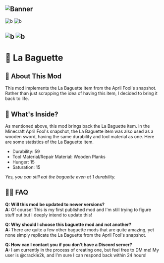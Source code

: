 ![Banner](https://i.imgur.com/K0yV0cS.png)
-
![b](https://img.shields.io/badge/available_fabric_versions-1.19.2-dddddd?style=for-the-badge&labelColor=aaf0d1)
![b](https://img.shields.io/badge/install_on-client_&_server-dddddd?style=for-the-badge&labelColor=aaf0d1)

![b](https://img.shields.io/badge/fabric_requires-fabric_api-dddddd?style=for-the-badge&labelColor=aaf0d1)
![b](https://img.shields.io/badge/quilt_requires-quilted_fabric_api-dddddd?style=for-the-badge&labelColor=aaf0d1)
-
# 🥖 La Baguette
## 📃 About This Mod
This mod implements the La Baguette item from the April Fool's snapshot. Rather than just scrapping the idea of having this item, I decided to bring it back to life.
## 📖 What's Inside?
As mentioned above, this mod brings back the La Baguette item. In the Minecraft April Fool's snapshot, the La Baguette item was also used as a wooden sword, having the same durability and tool material as one. Here are some statistics of the La Baguette item.

- Durability: 59
- Tool Material/Repair Material: Wooden Planks
- Hunger: 15
- Saturation: 15

*Yes, you can still eat the baguette even at 1 durability.*
## 🙋🏽 FAQ

**Q: Will this mod be updated to newer versions?**       
**A:** Of course! This is my first published mod and I'm still trying to figure stuff out but I deeply intend to update this!

**Q: Why should I choose this baguette mod and not another?**       
**A:** There are quite a few other baguette mods that are quite amazing, yet none simply replicate the La Baguette from the April Fool's snapshot.

**Q: How can I contact you if you don't have a Discord server?**       
**A:** I am currently in the process of creating one, but feel free to DM me! My user is @crackle2k, and I'm sure I can respond back within 24 hours!
